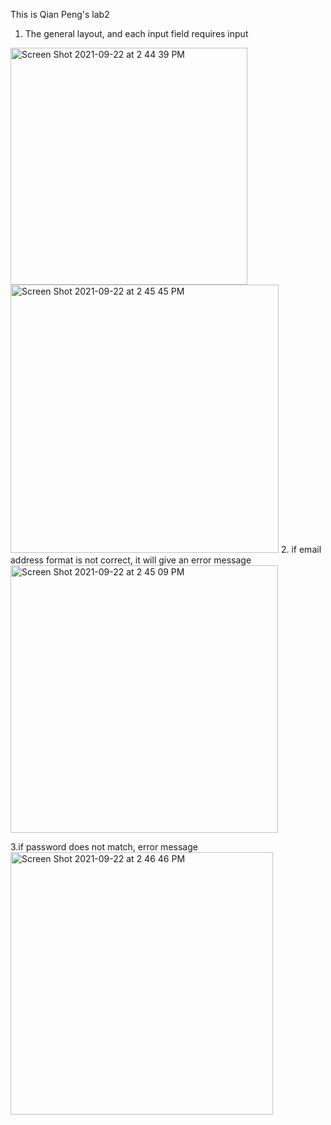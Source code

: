 This is Qian Peng's lab2

1. The general layout, and each input field requires input
<img width="379" alt="Screen Shot 2021-09-22 at 2 44 39 PM" src="https://user-images.githubusercontent.com/60366443/134403562-1b4c316e-5710-4f58-a1ad-91ea37c08659.png">
<img width="429" alt="Screen Shot 2021-09-22 at 2 45 45 PM" src="https://user-images.githubusercontent.com/60366443/134403632-990426c8-ca2a-4dd2-9a81-da625ae2a125.png">
2. if email address format is not correct, it will give an error message<img width="428" alt="Screen Shot 2021-09-22 at 2 45 09 PM" src="https://user-images.githubusercontent.com/60366443/134403710-d4c66860-fd42-4aff-a2cf-a2354b27d3c8.png">

3.if password does not match, error message<img width="420" alt="Screen Shot 2021-09-22 at 2 46 46 PM" src="https://user-images.githubusercontent.com/60366443/134403780-75327d20-4a15-4b31-9695-bd36ec93ee94.png">
